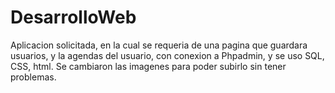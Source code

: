 # DesarrolloWeb
Aplicacion solicitada, en la cual se requeria de una pagina que guardara usuarios, y la agendas del usuario, con conexion a Phpadmin, y se uso SQL, CSS, html.
Se cambiaron las imagenes para poder subirlo sin tener problemas.
